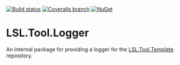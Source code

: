 [![Build status](https://img.shields.io/appveyor/ci/alunacjones/lsl-tool-logger.svg)](https://ci.appveyor.com/project/alunacjones/lsl-tool-logger)
[![Coveralls branch](https://img.shields.io/coverallsCoverage/github/alunacjones/LSL.Tool.Logger)](https://coveralls.io/github/alunacjones/LSL.Tool.Logger)
[![NuGet](https://img.shields.io/nuget/v/LSL.Tool.Logger.svg)](https://www.nuget.org/packages/LSL.Tool.Logger/)

# LSL.Tool.Logger

An internal package for providing a logger for the [LSL.Tool.Template](https://github.com/alunacjones/LSL.Tool.Template/tree/master) repository.
